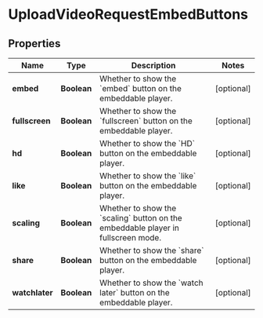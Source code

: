 

# UploadVideoRequestEmbedButtons


## Properties

| Name | Type | Description | Notes |
|------------ | ------------- | ------------- | -------------|
|**embed** | **Boolean** | Whether to show the &#x60;embed&#x60; button on the embeddable player. |  [optional] |
|**fullscreen** | **Boolean** | Whether to show the &#x60;fullscreen&#x60; button on the embeddable player. |  [optional] |
|**hd** | **Boolean** | Whether to show the &#x60;HD&#x60; button on the embeddable player. |  [optional] |
|**like** | **Boolean** | Whether to show the &#x60;like&#x60; button on the embeddable player. |  [optional] |
|**scaling** | **Boolean** | Whether to show the &#x60;scaling&#x60; button on the embeddable player in fullscreen mode. |  [optional] |
|**share** | **Boolean** | Whether to show the &#x60;share&#x60; button on the embeddable player. |  [optional] |
|**watchlater** | **Boolean** | Whether to show the &#x60;watch later&#x60; button on the embeddable player. |  [optional] |



